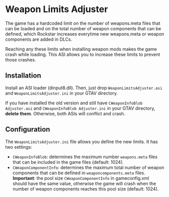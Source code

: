 # Weapon Limits Adjuster

The game has a hardcoded limit on the number of weapons.meta files that can be loaded and on the total number of weapon components that can be defined, which Rockstar increases everytime new weapons.meta or weapon components are added in DLCs.

Reaching any these limits when installing weapon mods makes the game crash while loading. This ASI allows you to increase these limits to prevent those crashes.

## Installation

Install an ASI loader (dinput8.dll).
Then, just drop `WeaponLimitsAdjuster.asi` and `WeaponLimitsAdjuster.ini` in your GTAV directory.

If you have installed the old version and still have `CWeaponInfoBlob Adjuster.asi` and `CWeaponInfoBlob Adjuster.ini` in your GTAV directory, **delete them**. Otherwise, both ASIs will conflict and crash.

## Configuration

The `WeaponLimitsAdjuster.ini` file allows you define the new limits. It has two settings:

- `CWeaponInfoBlob`: determines the maximum number `weapons.meta` files that can be included in the game files (default: 1024).
- `CWeaponComponentInfo`: determines the maximum total number of weapon components that can be defined in `weaponcomponents.meta` files. **Important**: the pool size `CWeaponComponentInfo` in gameconfig.xml should have the same value, otherwise the game will crash when the number of weapon components reaches this pool size (default: 1024).
